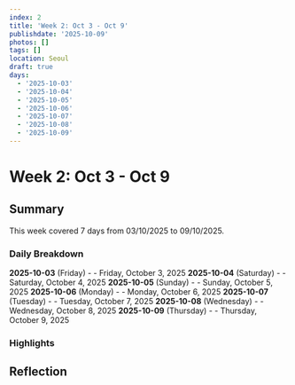 ```yaml
---
index: 2
title: 'Week 2: Oct 3 - Oct 9'
publishdate: '2025-10-09'
photos: []
tags: []
location: Seoul
draft: true
days:
  - '2025-10-03'
  - '2025-10-04'
  - '2025-10-05'
  - '2025-10-06'
  - '2025-10-07'
  - '2025-10-08'
  - '2025-10-09'
---
```

# Week 2: Oct 3 - Oct 9

## Summary

This week covered 7 days from 03/10/2025 to 09/10/2025.

### Daily Breakdown

**2025-10-03** (Friday) -  - Friday, October 3, 2025
**2025-10-04** (Saturday) -  - Saturday, October 4, 2025
**2025-10-05** (Sunday) -  - Sunday, October 5, 2025
**2025-10-06** (Monday) -  - Monday, October 6, 2025
**2025-10-07** (Tuesday) -  - Tuesday, October 7, 2025
**2025-10-08** (Wednesday) -  - Wednesday, October 8, 2025
**2025-10-09** (Thursday) -  - Thursday, October 9, 2025

### Highlights

<!-- Add weekly highlights here -->

## Reflection

<!-- Add weekly reflection here -->
